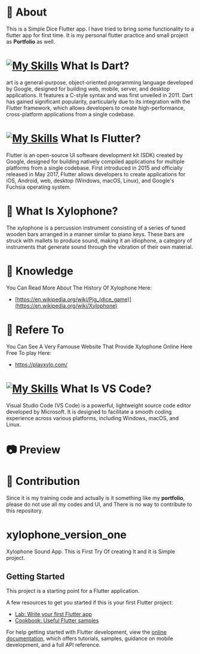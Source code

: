 # 📲 About
This is a Simple Dice Flutter app. I have tried to bring some functionality to a flutter app for first time. It is my personal flutter practice and small project as **Portfolio** as well.

# [![My Skills](https://skillicons.dev/icons?i=dart)](https://skillicons.dev) What Is Dart?
art is a general-purpose, object-oriented programming language developed by Google, designed for building web, mobile, server, and desktop applications. It features a C-style syntax and was first unveiled in 2011. Dart has gained significant popularity, particularly due to its integration with the Flutter framework, which allows developers to create high-performance, cross-platform applications from a single codebase.

# [![My Skills](https://skillicons.dev/icons?i=flutter)](https://skillicons.dev) What Is Flutter? 
Flutter is an open-source UI software development kit (SDK) created by Google, designed for building natively compiled applications for multiple platforms from a single codebase. First introduced in 2015 and officially released in May 2017, Flutter allows developers to create applications for iOS, Android, web, desktop (Windows, macOS, Linux), and Google's Fuchsia operating system.

# 🎹 What Is Xylophone?
The xylophone is a percussion instrument consisting of a series of tuned wooden bars arranged in a manner similar to piano keys. These bars are struck with mallets to produce sound, making it an idiophone, a category of instruments that generate sound through the vibration of their own material.

# 🔬 Knowledge
You Can Read More About The History Of Xylophone Here:
- [https://en.wikipedia.org/wiki/Pig_(dice_game)](https://en.wikipedia.org/wiki/Xylophone)

# 🍪 Refere To
You Can See A Very Famouse Website That Provide Xylophone Online Here Free To play Here:
- https://playxylo.com/

# [![My Skills](https://skillicons.dev/icons?i=vscode)](https://skillicons.dev) What Is VS Code?
Visual Studio Code (VS Code) is a powerful, lightweight source code editor developed by Microsoft. It is designed to facilitate a smooth coding experience across various platforms, including Windows, macOS, and Linux.

# 📷 Preview

# 🔬 Contribution
Since it is my training code and actually is it something like my **portfolio**, please do  not use all my codes and UI, and There is no way to contribute to this repository.

# xylophone_version_one

Xylophone Sound App. This is First Try Of creating It and It is Simple project.

## Getting Started

This project is a starting point for a Flutter application.

A few resources to get you started if this is your first Flutter project:

- [Lab: Write your first Flutter app](https://docs.flutter.dev/get-started/codelab)
- [Cookbook: Useful Flutter samples](https://docs.flutter.dev/cookbook)

For help getting started with Flutter development, view the
[online documentation](https://docs.flutter.dev/), which offers tutorials,
samples, guidance on mobile development, and a full API reference.
